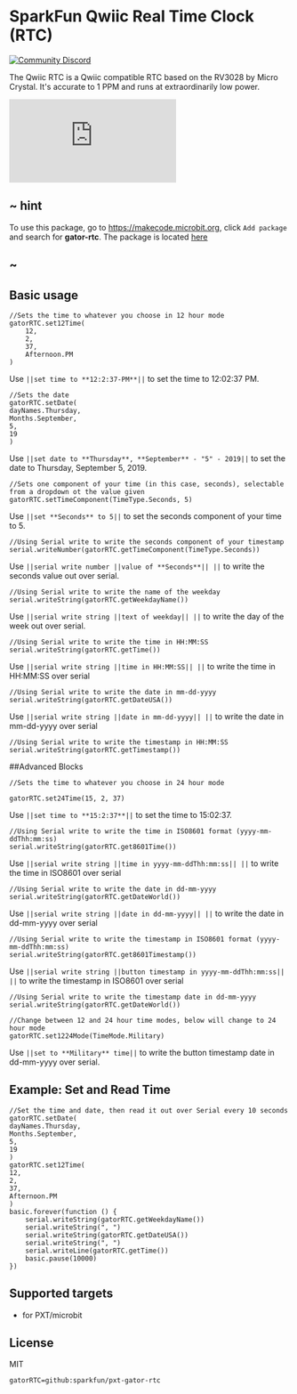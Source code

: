 # SparkFun Qwiic Real Time Clock (RTC)

[![Community Discord](https://img.shields.io/discord/448979533891371018.svg)](https://aka.ms/makecodecommunity)

The Qwiic RTC is a Qwiic compatible RTC based on the RV3028 by Micro Crystal. It's accurate to 1 PPM and runs at extraordinarily low power.

![SparkFun gator:light](https://raw.github.com/d1runberg/pxt-qwiic-rtc/blob/master/pxt.json)  

## ~ hint

To use this package, go to https://makecode.microbit.org, click ``Add package`` and search for **gator-rtc**. The package is located [here](https://makecode.microbit.org/pkg/sparkfun/pxt-gator-rtc)

## ~

## Basic usage

```blocks
//Sets the time to whatever you choose in 12 hour mode
gatorRTC.set12Time(
    12,
    2,
    37,
    Afternoon.PM
)
```

Use ``||set time to **12:2:37-PM**||`` to set the time to 12:02:37 PM.

```blocks
//Sets the date
gatorRTC.setDate(
dayNames.Thursday,
Months.September,
5,
19
)
```

Use ``||set date to **Thursday**, **September** - "5" - 2019||`` to set the date to Thursday, September 5, 2019.

```blocks
//Sets one component of your time (in this case, seconds), selectable from a dropdown ot the value given
gatorRTC.setTimeComponent(TimeType.Seconds, 5)
```

Use ``||set **Seconds** to 5||`` to set the seconds component of your time to 5.

```blocks
//Using Serial write to write the seconds component of your timestamp
serial.writeNumber(gatorRTC.getTimeComponent(TimeType.Seconds))
```

Use ``||serial write number ||value of **Seconds**|| ||`` to write the seconds value out over serial.

```blocks
//Using Serial write to write the name of the weekday
serial.writeString(gatorRTC.getWeekdayName())
```

Use ``||serial write string ||text of weekday|| ||`` to write the day of the week out over serial.

```blocks
//Using Serial write to write the time in HH:MM:SS
serial.writeString(gatorRTC.getTime())
```

Use ``||serial write string ||time in HH:MM:SS|| ||`` to write the time in HH:MM:SS over serial

```blocks
//Using Serial write to write the date in mm-dd-yyyy
serial.writeString(gatorRTC.getDateUSA())
```

Use ``||serial write string ||date in mm-dd-yyyy|| ||`` to write the date in mm-dd-yyyy over serial

```blocks
//Using Serial write to write the timestamp in HH:MM:SS
serial.writeString(gatorRTC.getTimestamp())
```


##Advanced Blocks

```blocks
//Sets the time to whatever you choose in 24 hour mode

gatorRTC.set24Time(15, 2, 37)
```

Use ``||set time to **15:2:37**||`` to set the time to 15:02:37.

```blocks
//Using Serial write to write the time in ISO8601 format (yyyy-mm-ddThh:mm:ss)
serial.writeString(gatorRTC.get8601Time())
```

Use ``||serial write string ||time in yyyy-mm-ddThh:mm:ss|| ||`` to write the time in ISO8601 over serial

```blocks
//Using Serial write to write the date in dd-mm-yyyy
serial.writeString(gatorRTC.getDateWorld())
```

Use ``||serial write string ||date in dd-mm-yyyy|| ||`` to write the date in dd-mm-yyyy over serial

```blocks
//Using Serial write to write the timestamp in ISO8601 format (yyyy-mm-ddThh:mm:ss)
serial.writeString(gatorRTC.get8601Timestamp())
```

Use ``||serial write string ||button timestamp in yyyy-mm-ddThh:mm:ss|| ||`` to write the timestamp in ISO8601 over serial

```blocks
//Using Serial write to write the timestamp date in dd-mm-yyyy
serial.writeString(gatorRTC.getDateWorld())
```

```blocks
//Change between 12 and 24 hour time modes, below will change to 24 hour mode
gatorRTC.set1224Mode(TimeMode.Military)
```

Use ``||set to **Military** time||`` to write the button timestamp date in dd-mm-yyyy over serial.

## Example: Set and Read Time
```blocks
//Set the time and date, then read it out over Serial every 10 seconds
gatorRTC.setDate(
dayNames.Thursday,
Months.September,
5,
19
)
gatorRTC.set12Time(
12,
2,
37,
Afternoon.PM
)
basic.forever(function () {
    serial.writeString(gatorRTC.getWeekdayName())
    serial.writeString(", ")
    serial.writeString(gatorRTC.getDateUSA())
    serial.writeString(", ")
    serial.writeLine(gatorRTC.getTime())
    basic.pause(10000)
})
```

## Supported targets

* for PXT/microbit

## License

MIT

```package
gatorRTC=github:sparkfun/pxt-gator-rtc
```
